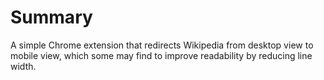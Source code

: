 # Summary
A simple Chrome extension that redirects Wikipedia from desktop view to mobile view, which some may find to improve
readability by reducing line width.
